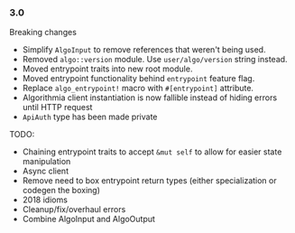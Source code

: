 
### 3.0

Breaking changes
- Simplify `AlgoInput` to remove references that weren't being used.
- Removed `algo::version` module. Use `user/algo/version` string instead.
- Moved entrypoint traits into new root module.
- Moved entrypoint functionality behind `entrypoint` feature flag.
- Replace `algo_entrypoint!` macro with `#[entrypoint]` attribute.
- Algorithmia client instantiation is now fallible instead of hiding errors until HTTP request
- `ApiAuth` type has been made private

TODO:
- Chaining entrypoint traits to accept `&mut self` to allow for easier state manipulation
- Async client
- Remove need to box entrypoint return types (either specialization or codegen the boxing)
- 2018 idioms
- Cleanup/fix/overhaul errors
- Combine AlgoInput and AlgoOutput
